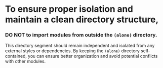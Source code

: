 # To ensure proper isolation and maintain a clean directory structure,

### DO NOT to import modules from outside the `(alone)` directory.

This directory segment should remain independent and isolated from any external styles or dependencies. By keeping the `(alone)` directory self-contained, you can ensure better organization and avoid potential conflicts with other modules.